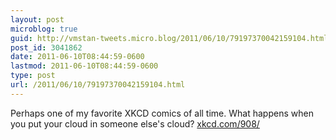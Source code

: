 ```yaml
---
layout: post
microblog: true
guid: http://vmstan-tweets.micro.blog/2011/06/10/79197370042159104.html
post_id: 3041862
date: 2011-06-10T08:44:59-0600
lastmod: 2011-06-10T08:44:59-0600
type: post
url: /2011/06/10/79197370042159104.html
---
```

Perhaps one of my favorite XKCD comics of all time. What happens when you put your cloud in someone else's cloud? [xkcd.com/908/](http://xkcd.com/908/)
